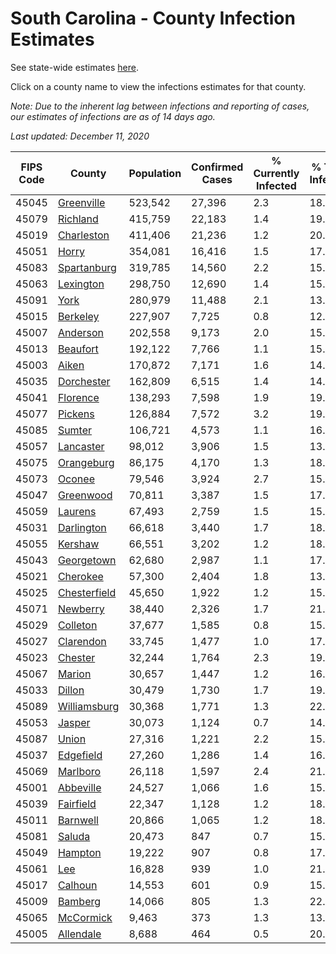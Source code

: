 # South Carolina - County Infection Estimates

See state-wide estimates [here](/infections/us-sc).

Click on a county name to view the infections estimates for that county.

*Note: Due to the inherent lag between infections and reporting of cases, our estimates of infections are as of 14 days ago.*

*Last updated: December 11, 2020*

|   FIPS Code |                       County |   Population |   Confirmed Cases |   % Currently Infected |   % Total Infected |
|-------------|------------------------------|--------------|-------------------|------------------------|--------------------|
|       45045 |     [Greenville](greenville) |      523,542 |            27,396 |                    2.3 |               18.4 |
|       45079 |         [Richland](richland) |      415,759 |            22,183 |                    1.4 |               19.6 |
|       45019 |     [Charleston](charleston) |      411,406 |            21,236 |                    1.2 |               20.3 |
|       45051 |               [Horry](horry) |      354,081 |            16,416 |                    1.5 |               17.3 |
|       45083 |   [Spartanburg](spartanburg) |      319,785 |            14,560 |                    2.2 |               15.3 |
|       45063 |       [Lexington](lexington) |      298,750 |            12,690 |                    1.4 |               15.1 |
|       45091 |                 [York](york) |      280,979 |            11,488 |                    2.1 |               13.8 |
|       45015 |         [Berkeley](berkeley) |      227,907 |             7,725 |                    0.8 |               12.9 |
|       45007 |         [Anderson](anderson) |      202,558 |             9,173 |                    2.0 |               15.1 |
|       45013 |         [Beaufort](beaufort) |      192,122 |             7,766 |                    1.1 |               15.4 |
|       45003 |               [Aiken](aiken) |      170,872 |             7,171 |                    1.6 |               14.0 |
|       45035 |     [Dorchester](dorchester) |      162,809 |             6,515 |                    1.4 |               14.7 |
|       45041 |         [Florence](florence) |      138,293 |             7,598 |                    1.9 |               19.8 |
|       45077 |           [Pickens](pickens) |      126,884 |             7,572 |                    3.2 |               19.5 |
|       45085 |             [Sumter](sumter) |      106,721 |             4,573 |                    1.1 |               16.5 |
|       45057 |       [Lancaster](lancaster) |       98,012 |             3,906 |                    1.5 |               13.8 |
|       45075 |     [Orangeburg](orangeburg) |       86,175 |             4,170 |                    1.3 |               18.4 |
|       45073 |             [Oconee](oconee) |       79,546 |             3,924 |                    2.7 |               15.9 |
|       45047 |       [Greenwood](greenwood) |       70,811 |             3,387 |                    1.5 |               17.3 |
|       45059 |           [Laurens](laurens) |       67,493 |             2,759 |                    1.5 |               15.0 |
|       45031 |     [Darlington](darlington) |       66,618 |             3,440 |                    1.7 |               18.0 |
|       45055 |           [Kershaw](kershaw) |       66,551 |             3,202 |                    1.2 |               18.6 |
|       45043 |     [Georgetown](georgetown) |       62,680 |             2,987 |                    1.1 |               17.7 |
|       45021 |         [Cherokee](cherokee) |       57,300 |             2,404 |                    1.8 |               13.9 |
|       45025 | [Chesterfield](chesterfield) |       45,650 |             1,922 |                    1.2 |               15.1 |
|       45071 |         [Newberry](newberry) |       38,440 |             2,326 |                    1.7 |               21.0 |
|       45029 |         [Colleton](colleton) |       37,677 |             1,585 |                    0.8 |               15.6 |
|       45027 |       [Clarendon](clarendon) |       33,745 |             1,477 |                    1.0 |               17.7 |
|       45023 |           [Chester](chester) |       32,244 |             1,764 |                    2.3 |               19.3 |
|       45067 |             [Marion](marion) |       30,657 |             1,447 |                    1.2 |               16.8 |
|       45033 |             [Dillon](dillon) |       30,479 |             1,730 |                    1.7 |               19.7 |
|       45089 | [Williamsburg](williamsburg) |       30,368 |             1,771 |                    1.3 |               22.1 |
|       45053 |             [Jasper](jasper) |       30,073 |             1,124 |                    0.7 |               14.1 |
|       45087 |               [Union](union) |       27,316 |             1,221 |                    2.2 |               15.2 |
|       45037 |       [Edgefield](edgefield) |       27,260 |             1,286 |                    1.4 |               16.0 |
|       45069 |         [Marlboro](marlboro) |       26,118 |             1,597 |                    2.4 |               21.1 |
|       45001 |       [Abbeville](abbeville) |       24,527 |             1,066 |                    1.6 |               15.2 |
|       45039 |       [Fairfield](fairfield) |       22,347 |             1,128 |                    1.2 |               18.7 |
|       45011 |         [Barnwell](barnwell) |       20,866 |             1,065 |                    1.2 |               18.0 |
|       45081 |             [Saluda](saluda) |       20,473 |               847 |                    0.7 |               15.9 |
|       45049 |           [Hampton](hampton) |       19,222 |               907 |                    0.8 |               17.4 |
|       45061 |                   [Lee](lee) |       16,828 |               939 |                    1.0 |               21.5 |
|       45017 |           [Calhoun](calhoun) |       14,553 |               601 |                    0.9 |               15.9 |
|       45009 |           [Bamberg](bamberg) |       14,066 |               805 |                    1.3 |               22.0 |
|       45065 |       [McCormick](mccormick) |        9,463 |               373 |                    1.3 |               13.7 |
|       45005 |       [Allendale](allendale) |        8,688 |               464 |                    0.5 |               20.1 |